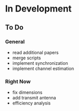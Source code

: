 # In Development

## To Do

### General

- read additional papers
- merge scripts
- implement synchronization
- implement channel estimation

### Right Now

- fix dimensions
- add transmit antenna
- efficiency analysis
